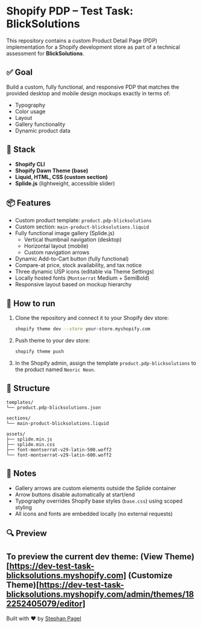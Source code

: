 # Shopify PDP – Test Task: BlickSolutions

This repository contains a custom Product Detail Page (PDP) implementation for a Shopify development store as part of a technical assessment for **BlickSolutions**.

## ✅ Goal

Build a custom, fully functional, and responsive PDP that matches the provided desktop and mobile design mockups exactly in terms of:

- Typography
- Color usage
- Layout
- Gallery functionality
- Dynamic product data

## 🧰 Stack

- **Shopify CLI**
- **Shopify Dawn Theme (base)**
- **Liquid, HTML, CSS (custom section)**
- **Splide.js** (lightweight, accessible slider)

## 📦 Features

- Custom product template: `product.pdp-blicksolutions`
- Custom section: `main-product-blicksolutions.liquid`
- Fully functional image gallery (Splide.js)
  - Vertical thumbnail navigation (desktop)
  - Horizontal layout (mobile)
  - Custom navigation arrows
- Dynamic Add-to-Cart button (fully functional)
- Compare-at price, stock availability, and tax notice
- Three dynamic USP icons (editable via Theme Settings)
- Locally hosted fonts (`Montserrat` Medium + SemiBold)
- Responsive layout based on mockup hierarchy

## 🚀 How to run

1. Clone the repository and connect it to your Shopify dev store:
   ```bash
   shopify theme dev --store your-store.myshopify.com
   ```

2. Push theme to your dev store:
   ```bash
   shopify theme push
   ```

3. In the Shopify admin, assign the template `product.pdp-blicksolutions` to the product named `Neoric Neon`.

## 📁 Structure

```plaintext
templates/
└── product.pdp-blicksolutions.json

sections/
└── main-product-blicksolutions.liquid

assets/
├── splide.min.js
├── splide.min.css
├── font-montserrat-v29-latin-500.woff2
└── font-montserrat-v29-latin-600.woff2
```

## 📝 Notes

- Gallery arrows are custom elements outside the Splide container
- Arrow buttons disable automatically at start/end
- Typography overrides Shopify base styles (`base.css`) using scoped styling
- All icons and fonts are embedded locally (no external requests)

## 🔍 Preview

To preview the current dev theme:
(View Theme)[https://dev-test-task-blicksolutions.myshopify.com]
(Customize Theme)[https://dev-test-task-blicksolutions.myshopify.com/admin/themes/182252405079/editor]
---

Built with ❤️ by [Stephan Pagel](https://github.com/StephanPagel)
